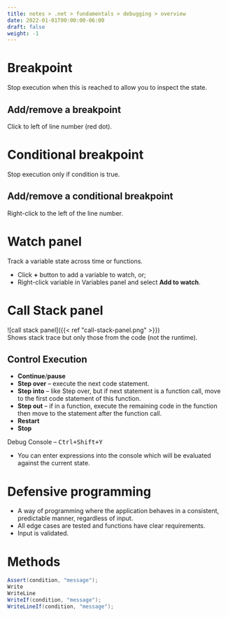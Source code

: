 ```yaml
---
title: notes > .net > fundamentals > debugging > overview
date: 2022-01-01T00:00:00-06:00
draft: false
weight: -1
---
```


# Breakpoint
Stop execution when this is reached to allow you to inspect the state.

## Add/remove a breakpoint
Click to left of line number (red dot).

# Conditional breakpoint
Stop execution only if condition is true.

## Add/remove a conditional breakpoint
Right-click to the left of the line number.

# Watch panel
Track a variable state across time or functions.
- Click **+** button to add a variable to watch, or;
- Right-click variable in Variables panel and select **Add to watch**.
	
# Call Stack panel
![call stack panel]({{< ref "call-stack-panel.png" >}})  
Shows stack trace but only those from the code (not the runtime).

## Control Execution
- **Continue**/**pause**
- **Step over** – execute the next code statement.
- **Step into** – like Step over, but if next statement is a function call, move to the first code statement of this function.
- **Step out** – if in a function, execute the remaining code in the function then move to the statement after the function call.
- **Restart**
- **Stop**

Debug Console – <kbd>Ctrl+Shift+Y</kdb>
- You can enter expressions into the console which will be evaluated against the current state.

# Defensive programming
- A way of programming where the application behaves in a consistent, predictable manner, regardless of input.
- All edge cases are tested and functions have clear requirements.
- Input is validated.

# Methods
```cs
Assert(condition, "message");
Write
WriteLine
WriteIf(condition, "message");
WriteLineIf(condition, "message");
```
